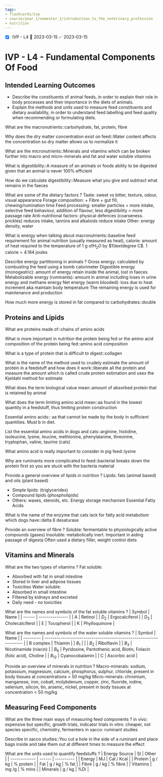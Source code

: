 ```yaml
---
tags:
- flashcards/ivp
- course/year_1/semester_1/introduction_to_the_veterinary_profession
- nutrition
---
```


- [x] IVP - L4 📅 2023-03-15 ✅ 2023-03-15

# IVP - L4 - Fundamental Components Of Food
## Intended Learning Outcomes
- Describe the constituents of animal feeds, in order to explain their role in body processes and their importance in the diets of animals.
- Explain the methods and units used to measure feed constituents and dietary availability, in order to understand feed labelling and feed quality when recommending or formulating diets.

What are the macronutrients::carbohydrate, fat, protein, fibre

Why does the dry matter concentration exist on feed::Water content affects the concentration so dry matter allows us to normalize it

What are the micronutrients::Minerals and vitamins which can be broken further into macro and micro-minerals and fat and water soluble vitamins

What is digestibility::A measure of an animals or foods ability to be digested given that an animal is never 100% efficient

How do we calculate digestibility::Measure what you give and subtract what remains in the faeces

What are some of the dietary factors
?
Taste: sweet vs bitter, texture, odour, visual appearance
Forage composition: + Fibre + gut fill, chewing/rumination time
Feed processing: smaller particles =  more intake, selective feed behaviour, addition of flavour, less digestibility = more passage rate
Anti-nutritional factors: physical defences (coarseness. prickles) reduces intake, tannins and alkaloids reduce intake
Other: energy density, water

What is energy when talking about macronutrients::baseline feed requirement for animal nutrition (usually measured as heat), calorie: amount of heat required to the temperature of 1 g of$H_2O$ by $1\textdegree C$. 1 calorie = 4.184 joules

Describe energy partitioning in animals
?
Gross energy: calculated by combusting the feed using a bomb calorimeter
Digestible energy (monogastric): amount of energy retain inside the animal, lost in faeces
Metabolizable energy (ruminants): amount in animal including loses in urine energy and methane energy
Net energy (warm blooded): loss due to heat increment aka maintain body temperature
The remaining energy is used for maintenance and production

How much more energy is stored in fat compared to carbohydrates::double

## Proteins and Lipids
What are proteins made of::chains of amino acids

What is more important in nutrition the protein being fed or the amino acid composition of the protein being fed::amino acid composition

What is a type of protein that is difficult to digest::collagen

What is the name of the method used to crudely estimate the amount of protein in a feedstuff and how does it work::liberate all the protein and measure the amount which is called crude protein estimation and uses the Kjeldahl method for estimate

What does the term biological value mean::amount of absorbed protein that is retained by animal

What does the term limiting amino acid mean::aa found in the lowest quantity in a feedstuff, thus limiting protein construction

Essential amino acids:: aa that cannot be made by the body in sufficient quantities. Must b in diet.

List the essential amino acids in dogs and cats::arginine, histidine, isoleucine, lysine, leucine, methionine, phenylalanine, threonine, tryptophan, valine, taurine (cats)

What amino acid is really important to consider in pig feed::lysine

Why are ruminants more complicated to feed::bacterial breaks down the protein first so you are stuck with the bacteria material

Provide a general overview of lipids in nutrition
?
Lipids: fats (animal based) and oils (plant based)
- Simple lipids: (triglycerides)
- Compound lipids (phospholipids)
- Others: waxes, steroids, etc.
Energy storage mechanism
Essential Fatty Acids

What is the name of the enzyme that cats lack for fatty acid metabolism which dogs have::delta 6 desaturase

Provide an overview of fibre
?
Soluble: fermentable to physiologically active compounds (gases)
Insoluble: metabolically inert. Important in aiding passage of digesta
Often used a dietary filler, weight control diets

## Vitamins and Minerals

What are the two types of vitamins
?
Fat soluble: 
- Absorbed with fat in small intestine
- Stored in liver and adipose tissues
- Toxicities
Water soluble: 
- Absorbed in small intestine
- Filtered by kidneys and excreted
- Daily need - no toxicities

What are the names and symbols of the fat soluble vitamins
?
| Symbol | Name            |
| ------ | --------------- |
| A      | Retinol         |
| $D_2$     | Ergocalciferol  |
| $D_3$     | Cholecalciferol |
| E      | Tocopherol      |
| K      | Phylloquinone   |


What are the names and symbols of the water soluble vitamins
?
| Symbol    | Name                                                                |
| --------- | ------------------------------------------------------------------- |
| B complex | Thiamin                                                             |
| $B_1$     |                                                                     |
| $B_2$     | Riboflavin                                                          |
| $B_3$     | Nicotinamide (niacin)                                               |
| $B_6$     | Pyridoxine, Pantothenic acid, Biotin, Folacin (folic acid), Choline |
| $B_{12}$  | Cyanocobalamin                                                      |
| C         | Ascorbic acid                                                       |

Provide an overview of minerals in nutrition
?
Macro-minerals: sodium, potassium, magnesium, calcium, phosphorus, sulphur, chloride, present in body tissues at concentrations > 50 mg/kg
Micro-minerals: chromium, manganese, iron, cobalt, molybdenum, copper, zinc, fluoride, iodine, selenium, silicon, tin, arsenic, nickel, present in body tissues at concentration < 50 mg/kg

## Measuring Feed Components

What are the three main ways of measuring feed components
?
in vivo: expensive but specific, growth trials, indicator trials
in vitro: cheaper, not species specific, chemistry, fermenters
in sacco: ruminant studies

Describe in sacco studies::You cut a hole in the side of a ruminant and place bags inside and take them out at different times to measure the effect

What are the units used to quantify feedstuffs
?
| Energy Source | SI     | Other      |
| ------------- | ------ | ---------- |
| Energy        | MJ     | Cal / Kcal |
| Protein       | g / kg | % protein  |
| Fat           | g / kg | % fat      |
| Fibre         | g / kg | % fibre    |
| Vitamins      | mg /g  | % mins     |
| Minerals      | g / kg | %Di        |





